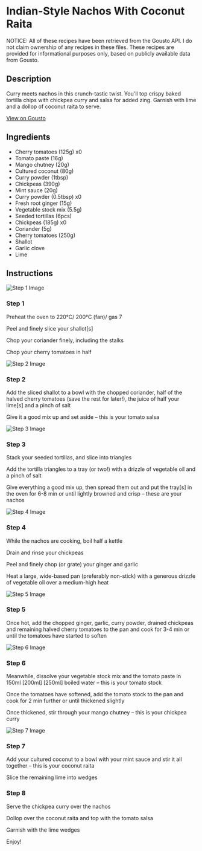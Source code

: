 # Indian-Style Nachos With Coconut Raita

NOTICE: All of these recipes have been retrieved from the Gousto API. I do not claim ownership of any recipes in these files. These recipes are provided for informational purposes only, based on publicly available data from Gousto.

## Description

Curry meets nachos in this crunch-tastic twist. You'll top crispy baked tortilla chips with chickpea curry and salsa for added zing. Garnish with lime and a dollop of coconut raita to serve.

[View on Gousto](https://www.gousto.co.uk/recipes/cookbook/indian-style-nachos-with-coconut-raita)

## Ingredients

- Cherry tomatoes (125g) x0
- Tomato paste (16g)
- Mango chutney (20g)
- Cultured coconut (80g)
- Curry powder (1tbsp)
- Chickpeas (390g)
- Mint sauce (20g)
- Curry powder (0.5tbsp) x0
- Fresh root ginger (15g)
- Vegetable stock mix (5.5g)
- Seeded tortillas (6pcs)
- Chickpeas (185g) x0
- Coriander (5g)
- Cherry tomatoes (250g)
- Shallot
- Garlic clove
- Lime

## Instructions

![Step 1 Image](https://production-media.gousto.co.uk/cms/recipe-step-image/step-1-1585748626194-x200.jpg)

### Step 1

Preheat the oven to 220°C/ 200°C (fan)/ gas 7

Peel and finely slice your shallot[s]

Chop your coriander finely, including the stalks

Chop your cherry tomatoes in half

![Step 2 Image](https://production-media.gousto.co.uk/cms/recipe-step-image/step-2-1585748630802-x200.jpg)

### Step 2

Add the sliced shallot to a bowl with the chopped coriander, half of the halved cherry tomatoes (save the rest for later!), the juice of half your lime[s] and a pinch of salt

Give it a good mix up and set aside – this is your tomato salsa

![Step 3 Image](https://production-media.gousto.co.uk/cms/recipe-step-image/step-3-1585748635462-x200.jpg)

### Step 3

Stack your seeded tortillas, and slice into triangles

Add the tortilla triangles to a tray (or two!) with a drizzle of vegetable oil and a pinch of salt

Give everything a good mix up, then spread them out and put the tray[s] in the oven for 6-8 min or until lightly browned and crisp – these are your nachos

![Step 4 Image](https://production-media.gousto.co.uk/cms/recipe-step-image/step-4-1585748639901-x200.jpg)

### Step 4

While the nachos are cooking, boil half a kettle

Drain and rinse your chickpeas

Peel and finely chop (or grate) your ginger and garlic

Heat a large, wide-based pan (preferably non-stick) with a generous drizzle of vegetable oil over a medium-high heat

![Step 5 Image](https://production-media.gousto.co.uk/cms/recipe-step-image/step-5-1585748645028-x200.jpg)

### Step 5

Once hot, add the chopped ginger, garlic, curry powder, drained chickpeas and remaining halved cherry tomatoes to the pan and cook for 3-4 min or until the tomatoes have started to soften

![Step 6 Image](https://production-media.gousto.co.uk/cms/recipe-step-image/step-6-1585748652920-x200.jpg)

### Step 6

Meanwhile, dissolve your vegetable stock mix and the tomato paste in 150ml <span class="text-purple">[200ml]</span> <span class="text-danger">[250ml] </span>boiled water – this is your tomato stock

Once the tomatoes have softened, add the tomato stock to the pan and cook for 2 min further or until thickened slightly

Once thickened, stir through your mango chutney – this is your chickpea curry

![Step 7 Image](https://production-media.gousto.co.uk/cms/recipe-step-image/step-7-1585748657089-x200.jpg)

### Step 7

Add your cultured coconut to a bowl with your mint sauce and stir it all together – this is your coconut raita

Slice the remaining lime into wedges

### Step 8

Serve the chickpea curry over the nachos

Dollop over the coconut raita and top with the tomato salsa

Garnish with the lime wedges

Enjoy!

